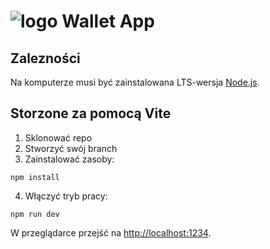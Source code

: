 

<h1><img src="https://github.com/damtchorzewski/S7venSurvivors-Wallet/blob/main/src/images/wallet.svg" title="logo" alt="logo" /> Wallet App</h1>


## Zalezności

Na komputerze musi być zainstalowana LTS-wersja [Node.js](https://nodejs.org/en/).

## Storzone za pomocą Vite

1. Sklonować repo
2. Stworzyć swój branch
3. Zainstalować zasoby:
```shell
npm install
```
4. Włączyć tryb pracy:
```shell
npm run dev
```
W przeglądarce przejść na [http://localhost:1234](http://localhost:1234).

